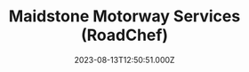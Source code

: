 ---
date: 2023-08-13T12:50:51.000Z
title: Maidstone Motorway Services (RoadChef)
latitude: 51.26702795046287
longitude: 0.614302697612617
category: checkin
---
